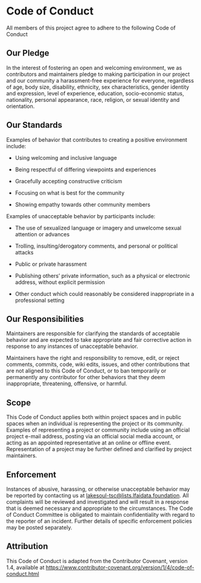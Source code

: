 <!--
SPDX-FileCopyrightText: 2023 LakeSoul Contributors

SPDX-License-Identifier: Apache-2.0
-->

# Code of Conduct

All members of this project agree to adhere to the following Code of Conduct

## Our Pledge

In the interest of fostering an open and welcoming environment, we as contributors and maintainers pledge to making participation in our project and our community a harassment-free experience for everyone, regardless of age, body size, disability, ethnicity, sex characteristics, gender identity and expression, level of experience, education, socio-economic status, nationality, personal appearance, race, religion, or sexual identity and orientation.

## Our Standards

Examples of behavior that contributes to creating a positive environment include:

* Using welcoming and inclusive language

* Being respectful of differing viewpoints and experiences

* Gracefully accepting constructive criticism

* Focusing on what is best for the community

* Showing empathy towards other community members

Examples of unacceptable behavior by participants include:

* The use of sexualized language or imagery and unwelcome sexual attention or advances

* Trolling, insulting/derogatory comments, and personal or political attacks

* Public or private harassment

* Publishing others’ private information, such as a physical or electronic address, without explicit permission

* Other conduct which could reasonably be considered inappropriate in a professional setting

## Our Responsibilities

Maintainers are responsible for clarifying the standards of acceptable behavior and are expected to take appropriate and fair corrective action in response to any instances of unacceptable behavior.

Maintainers have the right and responsibility to remove, edit, or reject comments, commits, code, wiki edits, issues, and other contributions that are not aligned to this Code of Conduct, or to ban temporarily or permanently any contributor for other behaviors that they deem inappropriate, threatening, offensive, or harmful.

## Scope

This Code of Conduct applies both within project spaces and in public spaces when an individual is representing the project or its community. Examples of representing a project or community include using an official project e-mail address, posting via an official social media account, or acting as an appointed representative at an online or offline event. Representation of a project may be further defined and clarified by project maintainers.

## Enforcement

Instances of abusive, harassing, or otherwise unacceptable behavior may be reported by contacting us at <lakesoul-tsc@lists.lfaidata.foundation>. All complaints will be reviewed and investigated and will result in a response that is deemed necessary and appropriate to the circumstances. The Code of Conduct Committee is obligated to maintain confidentiality with regard to the reporter of an incident. Further details of specific enforcement policies may be posted separately.

## Attribution

This Code of Conduct is adapted from the Contributor Covenant, version 1.4, available at https://www.contributor-covenant.org/version/1/4/code-of-conduct.html
